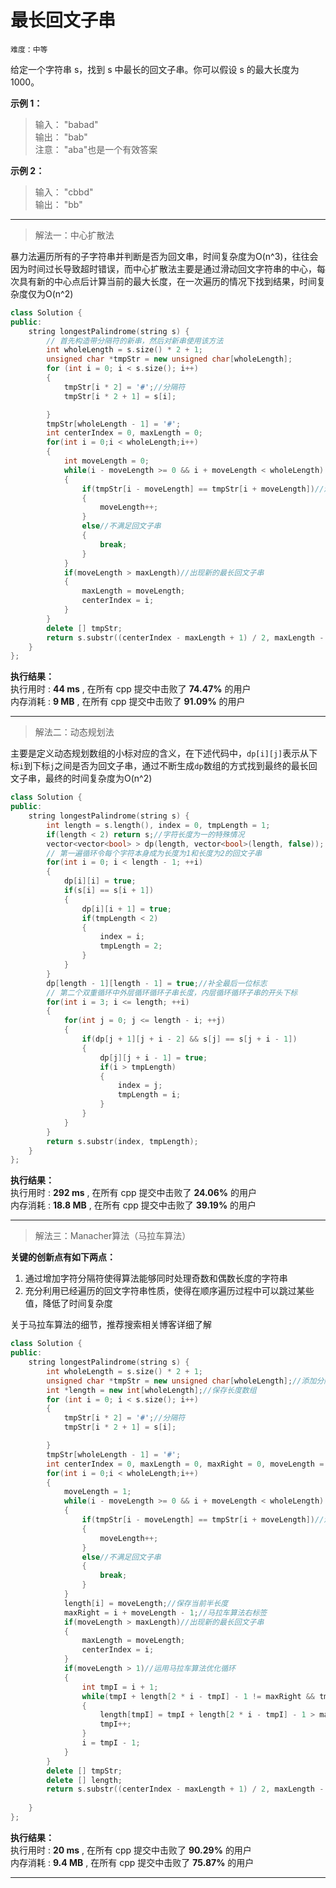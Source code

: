 # 最长回文子串 #  
`难度：中等`  

给定一个字符串 s，找到 s 中最长的回文子串。你可以假设 s 的最大长度为 1000。

**示例 1：**  
>输入： "babad"  
>输出： "bab"  
>注意： "aba"也是一个有效答案    

**示例 2：**  
>输入： "cbbd"  
>输出： "bb"  
---  

>解法一：中心扩散法  

暴力法遍历所有的子字符串并判断是否为回文串，时间复杂度为O(n^3)，往往会因为时间过长导致超时错误，而中心扩散法主要是通过滑动回文字符串的中心，每次具有新的中心点后计算当前的最大长度，在一次遍历的情况下找到结果，时间复杂度仅为O(n^2)  
```C++
class Solution {
public:
    string longestPalindrome(string s) {
        // 首先构造带分隔符的新串，然后对新串使用该方法
        int wholeLength = s.size() * 2 + 1;
        unsigned char *tmpStr = new unsigned char[wholeLength];
        for (int i = 0; i < s.size(); i++)
        {
            tmpStr[i * 2] = '#';//分隔符
            tmpStr[i * 2 + 1] = s[i];

        }
        tmpStr[wholeLength - 1] = '#';
        int centerIndex = 0, maxLength = 0;
        for(int i = 0;i < wholeLength;i++)
        {
            int moveLength = 0;
            while(i - moveLength >= 0 && i + moveLength < wholeLength)
            {
                if(tmpStr[i - moveLength] == tmpStr[i + moveLength])//满足回文子串
                {
                    moveLength++;
                }
                else//不满足回文子串
                {
                    break;
                }
            }
            if(moveLength > maxLength)//出现新的最长回文子串
            {
                maxLength = moveLength;
                centerIndex = i;
            }
        }
        delete [] tmpStr;
        return s.substr((centerIndex - maxLength + 1) / 2, maxLength - 1);
    }
};
```  
**执行结果：**  
执行用时 : **44 ms** , 在所有 cpp 提交中击败了 **74.47%** 的用户  
内存消耗 : **9 MB** , 在所有 cpp 提交中击败了 **91.09%** 的用户  

---  
>解法二：动态规划法  

主要是定义动态规划数组的小标对应的含义，在下述代码中，`dp[i][j]`表示从下标`i`到下标`j`之间是否为回文子串，通过不断生成`dp`数组的方式找到最终的最长回文子串，最终的时间复杂度为O(n^2)  
```C++
class Solution {
public:
    string longestPalindrome(string s) {
        int length = s.length(), index = 0, tmpLength = 1;
        if(length < 2) return s;//字符长度为一的特殊情况
        vector<vector<bool> > dp(length, vector<bool>(length, false));
        // 第一遍循环令每个字符本身成为长度为1和长度为2的回文子串
        for(int i = 0; i < length - 1; ++i)
        {
            dp[i][i] = true;
            if(s[i] == s[i + 1])
            {
                dp[i][i + 1] = true;
                if(tmpLength < 2)
                {
                    index = i;
                    tmpLength = 2;
                }
            }
        }
        dp[length - 1][length - 1] = true;//补全最后一位标志
        // 第二个双重循环中外层循环循环子串长度，内层循环循环子串的开头下标
        for(int i = 3; i <= length; ++i)
        {
            for(int j = 0; j <= length - i; ++j)
            {
                if(dp[j + 1][j + i - 2] && s[j] == s[j + i - 1])
                {
                    dp[j][j + i - 1] = true;
                    if(i > tmpLength)
                    {
                        index = j;
                        tmpLength = i;
                    }
                }
            }
        }
        return s.substr(index, tmpLength);
    }
};
```  
**执行结果：**  
执行用时 : **292 ms** , 在所有 cpp 提交中击败了 **24.06%** 的用户  
内存消耗 : **18.8 MB** , 在所有 cpp 提交中击败了 **39.19%** 的用户  

---
>解法三：Manacher算法（马拉车算法）  

**关键的创新点有如下两点：**  
1. 通过增加字符分隔符使得算法能够同时处理奇数和偶数长度的字符串
2. 充分利用已经遍历的回文字符串性质，使得在顺序遍历过程中可以跳过某些值，降低了时间复杂度  

关于马拉车算法的细节，推荐搜索相关博客详细了解  
```C++
class Solution {
public:
    string longestPalindrome(string s) {
        int wholeLength = s.size() * 2 + 1;
        unsigned char *tmpStr = new unsigned char[wholeLength];//添加分隔符后的字符串
        int *length = new int[wholeLength];//保存长度数组
        for (int i = 0; i < s.size(); i++)
        {
            tmpStr[i * 2] = '#';//分隔符
            tmpStr[i * 2 + 1] = s[i];

        }
        tmpStr[wholeLength - 1] = '#';
        int centerIndex = 0, maxLength = 0, maxRight = 0, moveLength = 1;
        for(int i = 0;i < wholeLength;i++)
        {
            moveLength = 1;
            while(i - moveLength >= 0 && i + moveLength < wholeLength)
            {
                if(tmpStr[i - moveLength] == tmpStr[i + moveLength])//满足回文子串
                {
                    moveLength++;
                }
                else//不满足回文子串
                {
                    break;
                }
            }
            length[i] = moveLength;//保存当前半长度
            maxRight = i + moveLength - 1;//马拉车算法右标签
            if(moveLength > maxLength)//出现新的最长回文子串
            {
                maxLength = moveLength;
                centerIndex = i;
            }
            if(moveLength > 1)//运用马拉车算法优化循环
            {
                int tmpI = i + 1;
                while(tmpI + length[2 * i - tmpI] - 1 != maxRight && tmpI < maxRight)
                {
                    length[tmpI] = tmpI + length[2 * i - tmpI] - 1 > maxRight ? maxRight - tmpI + 1 : length[2 * i - tmpI];
                    tmpI++;
                }
                i = tmpI - 1;
            }
        }
        delete [] tmpStr;
        delete [] length;
        return s.substr((centerIndex - maxLength + 1) / 2, maxLength - 1);
        
    }
};
```   

**执行结果：**  
执行用时 : **20 ms** , 在所有 cpp 提交中击败了 **90.29%** 的用户  
内存消耗 : **9.4 MB** , 在所有 cpp 提交中击败了 **75.87%** 的用户  

---